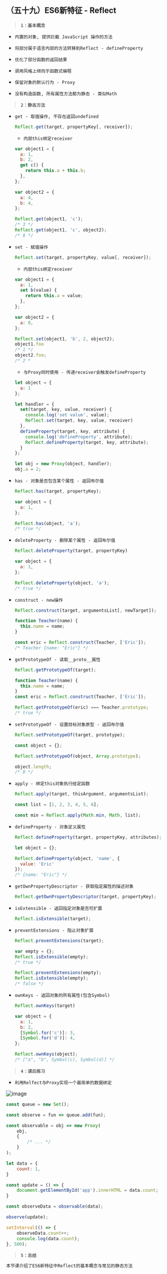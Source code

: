 ##  （五十九）ES6新特征 - Reflect

> **`1：基本概念`**
- `内置的对象, 提供拦截 JavaScript 操作的方法`

- `将部分属于语言内部的方法转移到Reflect - defineProperty`

- `优化了部分函数的返回结果`

- `调用风格上倾向于函数式编程`

- `保留对象的默认行为 - Proxy`

- `没有构造函数, 所有属性方法都为静态 - 类似Math`

> **`2：静态方法`**
- `get - 取值操作, 不存在返回undefined`
  ```javascript
  Reflect.get(target, propertyKey[, receiver]);
  ```
  - `内部this绑定receiver`
  ```javascript
  var object1 = {
    a: 1,
    b: 2,
    get c() {
      return this.a + this.b;
    },
  };

  var object2 = {
    a: 4,
    b: 4,
  };

  Reflect.get(object1, 'c');
  /* 3 */
  Reflect.get(object1, 'c', object2);
  /* 8 */
  ```


- `set - 赋值操作`
  ```javascript
  Reflect.set(target, propertyKey, value[, receiver]);
  ```

  - `内部this绑定receiver`
  ```javascript
  var object1 = {
    a: 1,
    set b(value) {
      return this.a = value;
    },
  };

  var object2 = {
    a: 0,
  };

  Reflect.set(object1, 'b', 2, object2);
  object1.foo
  /* 1 */
  object2.foo;
  /* 2 *
  ```
  - `与Proxy同时使用 - 传递receiver会触发defineProperty`
  ```javascript
  let object = {
    a: 1
  };

  let handler = {
    set(target, key, value, receiver) {
      console.log('set value', value);
      Reflect.set(target, key, value, receiver)
    },
    defineProperty(target, key, attribute) {
      console.log('defineProperty', attribute);
      Reflect.defineProperty(target, key, attribute);
    }
  };

  let obj = new Proxy(object, handler);
  obj.a = 2;
  ```
- `has - 对象是否包含某个属性 - 返回布尔值`
  ```javascript
  Reflect.has(target, propertyKey);
  ```
  ```javascript
  var object = {
    a: 1,
  };

  Reflect.has(object, 'a');
  /* true */
  ```
- `deleteProperty - 删除某个属性 - 返回布尔值`
  ```javascript
  Reflect.deleteProperty(target, propertyKey)
  ```
  ```javascript
  var object = {
    a: 1,
  };

  Reflect.deleteProperty(object, 'a');
  /* true */
  ```
- `construct - new操作`
  ```javascript
  Reflect.construct(target, argumentsList[, newTarget]);
  ```
  ```javascript
  function Teacher(name) {
    this.name = name;
  }

  const eric = Reflect.construct(Teacher, ['Eric']);
  /* Teacher {name: "Eric"} */
  ```
- `getPrototypeOf - 读取__proto__属性`
  ```javascript
  Reflect.getPrototypeOf(target);
  ```
  ```javascript
  function Teacher(name) {
    this.name = name;
  }
  const eric = Reflect.construct(Teacher, ['Eric']);

  Reflect.getPrototypeOf(eric) === Teacher.prototype;
  /* true */
  ```
- `setPrototypeOf - 设置目标对象原型 - 返回布尔值`
  ```javascript
  Reflect.setPrototypeOf(target, prototype);
  ```
  ```javascript
  const object = {};

  Reflect.setPrototypeOf(object, Array.prototype);

  object.length;
  /* 0 */
  ```
- `apply - 绑定this对象执行给定函数`
  ```javascript
  Reflect.apply(target, thisArgument, argumentsList);
  ```
  ```javascript
  const list = [1, 2, 3, 4, 5, 6];

  const min = Reflect.apply(Math.min, Math, list);
  ```
- `defineProperty - 对象定义属性`
  ```javascript
  Reflect.defineProperty(target, propertyKey, attributes);
  ```
  ```javascript
  let object = {};

  Reflect.defineProperty(object, 'name', {
    value: 'Eric'
  });
  /* {name: "Eric"} */
  ```
- `getOwnPropertyDescriptor - 获取指定属性的描述对象`
  ```javascript
  Reflect.getOwnPropertyDescriptor(target, propertyKey);
  ```
- `isExtensible - 返回指定对象是否可扩展`
  ```javascript
  Reflect.isExtensible(target);
  ```
- `preventExtensions - 阻止对象扩展`
  ```javascript
  Reflect.preventExtensions(target);
  ```
  ```javascript
  var empty = {};
  Reflect.isExtensible(empty);
  /* true */

  Reflect.preventExtensions(empty);
  Reflect.isExtensible(empty);
  /* false */
  ```
- `ownKeys - 返回对象的所有属性(包含Symbol)`
  ```javascript
  Reflect.ownKeys(target)
  ```
  ```javascript
  var object = {
    a: 1,
    b: 2,
    [Symbol.for('c')]: 3,
    [Symbol.for('d')]: 4,
  };

  Reflect.ownKeys(object);
  /* ["a", "b", Symbol(c), Symbol(d)] */
  ```

> **`4：课后练习`**
- `利用Relfect与Proxy实现一个最简单的数据绑定`

![image](./8.gif)
```javascript
const queue = new Set();

const observe = fun => queue.add(fun);

const observable = obj => new Proxy(
    obj,
    {
        /* ... */
    }
);

let data = {
    count: 1,
}

const update = () => {
    document.getElementById('app').innerHTML = data.count;
}

const observeData = observable(data);

observe(update);

setInterval(() => {
    observeData.count++;
    console.log(data.count);
}, 500);
```

> **`5：总结`**
```css
本节课介绍了ES6新特征中Reflect的基本概念与常见的静态方法
```